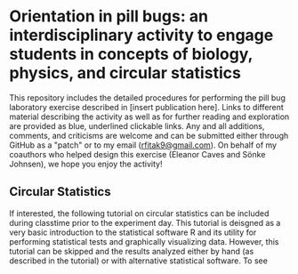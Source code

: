 # Orientation in pill bugs: an interdisciplinary activity to engage students in concepts of biology, physics, and circular statistics
This repository includes the detailed procedures for performing the pill bug laboratory exercise described in [insert publication here].  Links to different material describing the activity as well as for further reading and exploration are provided as blue, underlined clickable links. Any and all additions, comments, and criticisms are welcome and can be submitted either through GitHub as a "patch" or to my email (rfitak9@gmail.com).  On behalf of my coauthors who helped design this exercise (Eleanor Caves and Sönke Johnsen), we hope you enjoy the activity!

## Circular Statistics
If interested, the following tutorial on circular statistics can be included during classtime prior to the experiment day.  This tutorial is deisgned as a very basic introduction to the statistical software R and its utility for performing statistical tests and graphically visualizing data.  However, this tutorial can be skipped and the results analyzed either by hand (as described in the tutorial) or with alternative statistical software.  To see
